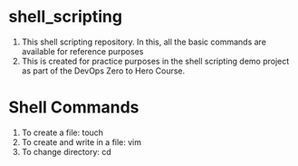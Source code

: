 # shell_scripting
1. This shell scripting repository. In this, all the basic commands are available for reference purposes 
2. This is created for practice purposes in the shell scripting demo project as part of  the DevOps Zero to Hero Course.

# Shell Commands 
1. To create a file: touch
2. To create and write in a file: vim
3. To change directory: cd



